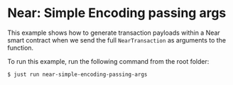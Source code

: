 # Near: Simple Encoding passing args

This example shows how to generate transaction payloads within a Near smart contract when we send the full `NearTransaction` as arguments to the function.

To run this example, run the following command from the root folder:

```bash
$ just run near-simple-encoding-passing-args
```


